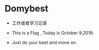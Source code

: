 # Domybest

- 工作或者学习记录

- This is a Flag , Today is October 9,2019.

- Just do your best and move on.